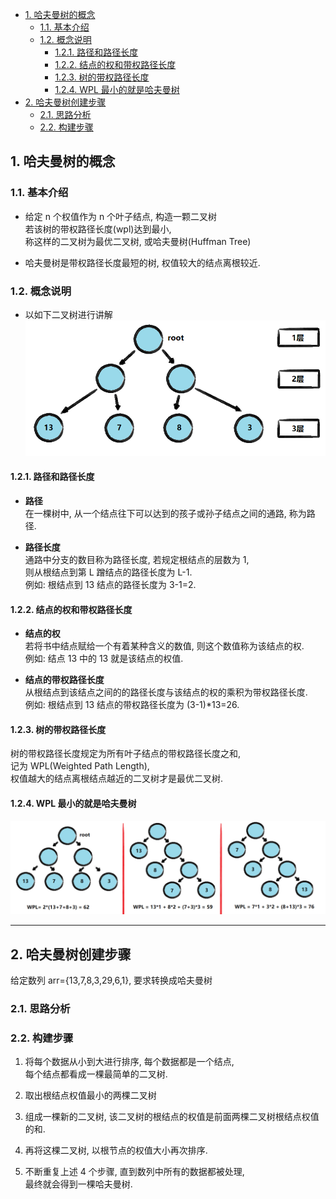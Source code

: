 <!-- TOC -->

- [1. 哈夫曼树的概念](#1-哈夫曼树的概念)
  - [1.1. 基本介绍](#11-基本介绍)
  - [1.2. 概念说明](#12-概念说明)
    - [1.2.1. 路径和路径长度](#121-路径和路径长度)
    - [1.2.2. 结点的权和带权路径长度](#122-结点的权和带权路径长度)
    - [1.2.3. 树的带权路径长度](#123-树的带权路径长度)
    - [1.2.4. WPL 最小的就是哈夫曼树](#124-wpl-最小的就是哈夫曼树)
- [2. 哈夫曼树创建步骤](#2-哈夫曼树创建步骤)
  - [2.1. 思路分析](#21-思路分析)
  - [2.2. 构建步骤](#22-构建步骤)

<!-- /TOC -->

## 1. 哈夫曼树的概念

### 1.1. 基本介绍
- 给定 n 个权值作为 n 个叶子结点, 构造一颗二叉树  
  若该树的带权路径长度(wpl)达到最小,  
  称这样的二叉树为最优二叉树, 或哈夫曼树(Huffman Tree)

- 哈夫曼树是带权路径长度最短的树, 权值较大的结点离根较近.

### 1.2. 概念说明
- 以如下二叉树进行讲解  
![示例二叉树](../99.images/2020-06-24-08-37-08.png)

#### 1.2.1. 路径和路径长度
- **路径**  
  在一棵树中, 从一个结点往下可以达到的孩子或孙子结点之间的通路, 称为路径.

- **路径长度**  
  通路中分支的数目称为路径长度, 若规定根结点的层数为 1,  
  则从根结点到第 L 蹭结点的路径长度为 L-1.  
  例如: 根结点到 13 结点的路径长度为 3-1=2.

#### 1.2.2. 结点的权和带权路径长度
- **结点的权**  
  若将书中结点赋给一个有着某种含义的数值, 则这个数值称为该结点的权.  
  例如: 结点 13 中的 13 就是该结点的权值.

- **结点的带权路径长度**   
  从根结点到该结点之间的的路径长度与该结点的权的乘积为带权路径长度.  
  例如: 根结点到 13 结点的带权路径长度为 (3-1)*13=26.

#### 1.2.3. 树的带权路径长度
树的带权路径长度规定为所有叶子结点的带权路径长度之和,  
记为 WPL(Weighted Path Length),  
权值越大的结点离根结点越近的二叉树才是最优二叉树.

#### 1.2.4. WPL 最小的就是哈夫曼树
![哈夫曼树](../99.images/2020-06-24-09-09-16.png)

****

## 2. 哈夫曼树创建步骤
给定数列 arr={13,7,8,3,29,6,1}, 要求转换成哈夫曼树

### 2.1. 思路分析


### 2.2. 构建步骤
1. 将每个数据从小到大进行排序, 每个数据都是一个结点,  
   每个结点都看成一棵最简单的二叉树.

2. 取出根结点权值最小的两棵二叉树

3. 组成一棵新的二叉树, 该二叉树的根结点的权值是前面两棵二叉树根结点权值的和.  

4. 再将这棵二叉树, 以根节点的权值大小再次排序.  

5. 不断重复上述 4 个步骤, 直到数列中所有的数据都被处理,  
   最终就会得到一棵哈夫曼树.